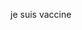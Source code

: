 <!DOCTYPE html>
<html>
    <head>
        <title>TEST</title>
    </head>
    <body>
        <p>je suis vaccine</p>
    </body>
</html>
